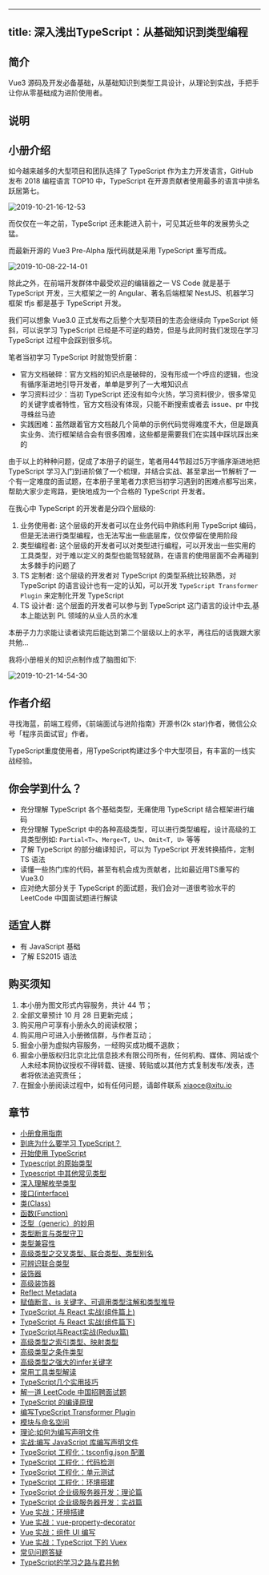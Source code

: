 
---
title: 深入浅出TypeScript：从基础知识到类型编程
---

## 简介
Vue3 源码及开发必备基础，从基础知识到类型工具设计，从理论到实战，手把手让你从零基础成为进阶使用者。

## 说明
## 小册介绍

如今越来越多的大型项目和团队选择了 TypeScript 作为主力开发语言，GitHub 发布 2018 编程语言 TOP10 中，TypeScript 在开源贡献者使用最多的语言中排名跃居第七。

![2019-10-21-16-12-53](https://p1-jj.byteimg.com/tos-cn-i-t2oaga2asx/gold-user-assets/2019/10/21/16ded6c96b8f36a2~tplv-t2oaga2asx-image.image)

而仅仅在一年之前，TypeScript 还未能进入前十，可见其近些年的发展势头之猛。

而最新开源的 Vue3 Pre-Alpha 版代码就是采用 TypeScript 重写而成。

![2019-10-08-22-14-01](https://p1-jj.byteimg.com/tos-cn-i-t2oaga2asx/gold-user-assets/2019/10/21/16ded1959edc84b8~tplv-t2oaga2asx-image.image)

除此之外，在前端开发群体中最受欢迎的编辑器之一 VS Code 就是基于 TypeScript 开发，三大框架之一的 Angular、著名后端框架 NestJS、机器学习框架 tfjs 都是基于 TypeScript 开发。

我们可以想象 Vue3.0 正式发布之后整个大型项目的生态会继续向 TypeScript 倾斜，可以说学习 TypeScript 已经是不可逆的趋势，但是与此同时我们发现在学习 TypeScript 过程中会踩到很多坑。

笔者当初学习 TypeScript 时就饱受折磨：

- 官方文档破碎：官方文档的知识点是破碎的，没有形成一个呼应的逻辑，也没有循序渐进地引导开发者，单单是罗列了一大堆知识点
- 学习资料过少：当初 TypeScript 还没有如今火热，学习资料很少，很多常见的关键字或者特性，官方文档没有体现，只能不断搜索或者去 issue、pr 中找寻蛛丝马迹
- 实践困难：虽然跟着官方文档敲几个简单的示例代码觉得难度不大，但是跟真实业务、流行框架结合会有很多困难，这些都是需要我们在实践中踩坑踩出来的

由于以上的种种问题，促成了本册子的诞生，笔者用44节超过5万字循序渐进地把 TypeScript 学习入门到进阶做了一个梳理，并结合实战、甚至拿出一节解析了一个有一定难度的面试题，在本册子里笔者力求把当初学习遇到的困难点都写出来，帮助大家少走弯路，更快地成为一个合格的 TypeScript 开发者。

在我心中 TypeScript 的开发者是分四个层级的:

1.  业务使用者: 这个层级的开发者可以在业务代码中熟练利用 TypeScript 编码，但是无法进行类型编程，也无法写出一些底层库，仅仅停留在使用阶段
2.  类型编程者: 这个层级的开发者可以对类型进行编程，可以开发出一些实用的工具类型，对于难以定义的类型也能驾轻就熟，在语言的使用层面不会再碰到太多棘手的问题了
3.  TS 定制者: 这个层级的开发者对 TypeScript 的类型系统比较熟悉，对 TypeScript 的语言设计也有一定的认知，可以开发 `TypeScript Transformer Plugin` 来定制化开发 TypeScript
4.  TS 设计者: 这个层面的开发者可以参与到 TypeScript 这门语言的设计中去,基本上能达到 PL 领域的从业人员的水准

本册子力力求能让读者读完后能达到第二个层级以上的水平，再往后的话我跟大家共勉...

我将小册相关的知识点制作成了脑图如下:

![2019-10-21-14-54-30](https://p1-jj.byteimg.com/tos-cn-i-t2oaga2asx/gold-user-assets/2019/10/21/16ded193de7017e5~tplv-t2oaga2asx-image.image)

## 作者介绍

寻找海蓝，前端工程师，《前端面试与进阶指南》开源书\(2k star\)作者，微信公众号「程序员面试官」作者。

TypeScript重度使用者，用TypeScript构建过多个中大型项目，有丰富的一线实战经验。

## 你会学到什么？

- 充分理解 TypeScript 各个基础类型，无痛使用 TypeScript 结合框架进行编码
- 充分理解 TypeScript 中的各种高级类型，可以进行类型编程，设计高级的工具类型例如: `Partial<T>`、`Merge<T, U>`、`Omit<T, U>` 等等
- 了解 TypeScript 的部分编译知识，可以为 TypeScript 开发转换插件，定制 TS 语法
- 读懂一些热门库的代码，甚至有机会成为贡献者，比如最近用TS重写的 Vue3.0
- 应对绝大部分关于 TypeScript 的面试题，我们会对一道很考验水平的 LeetCode 中国面试题进行解读

## 适宜人群

- 有 JavaScript 基础
- 了解 ES2015 语法

## 购买须知

1.  本小册为图文形式内容服务，共计 44 节；
2.  全部文章预计 10 月 28 日更新完成；
3.  购买用户可享有小册永久的阅读权限；
4.  购买用户可进入小册微信群，与作者互动；
5.  掘金小册为虚拟内容服务，一经购买成功概不退款；
6.  掘金小册版权归北京北比信息技术有限公司所有，任何机构、媒体、网站或个人未经本网协议授权不得转载、链接、转贴或以其他方式复制发布/发表，违者将依法追究责任；
7.  在掘金小册阅读过程中，如有任何问题，请邮件联系 <xiaoce@xitu.io>

## 章节
- [小册食用指南](./xiao-ce-shi-yong-zhi-nan.md)
- [到底为什么要学习 TypeScript？](<./dao-di-wei-shi-me-yao-xue-xi-typescript-.md>)
- [开始使用 TypeScript](<./kai-shi-shi-yong-typescript.md>)
- [Typescript 的原始类型](<./typescript-de-yuan-shi-lei-xing.md>)
- [Typescript 中其他常见类型](<./typescript-zhong-qi-ta-chang-jian-lei-xing.md>)
- [深入理解枚举类型](./shen-ru-li-jie-mei-ju-lei-xing.md)
- [接口\(interface\)](<./jie-kou-interface-.md>)
- [类\(Class\)](<./lei-class-.md>)
- [函数\(Function\)](<./han-shu-function-.md>)
- [泛型（generic）的妙用](./fan-xing-generic-de-miao-yong.md)
- [类型断言与类型守卫](./lei-xing-duan-yan-yu-lei-xing-shou-wei.md)
- [类型兼容性](./lei-xing-jian-rong-xing.md)
- [高级类型之交叉类型、联合类型、类型别名](./gao-ji-lei-xing-zhi-jiao-cha-lei-xing-lian-he-lei-xing-lei-xing-bie-ming.md)
- [可辨识联合类型](./ke-bian-shi-lian-he-lei-xing.md)
- [装饰器](./zhuang-shi-qi.md)
- [高级装饰器](./gao-ji-zhuang-shi-qi.md)
- [Reflect Metadata](<./reflect-metadata.md>)
- [赋值断言、is 关键字、可调用类型注解和类型推导](<./fu-zhi-duan-yan-is-guan-jian-zi-ke-diao-yong-lei-xing-zhu-jie-he-lei-xing-tui-dao.md>)
- [TypeScript 与 React 实战\(组件篇上\)](<./typescript-yu-react-shi-zhan-zu-jian-pian-shang-.md>)
- [TypeScript 与 React 实战\(组件篇下\)](<./typescript-yu-react-shi-zhan-zu-jian-pian-xia-.md>)
- [TypeScript与React实战\(Redux篇\)](<./typescriptyu-reactshi-zhan-reduxpian-.md>)
- [高级类型之索引类型、映射类型](./gao-ji-lei-xing-zhi-suo-yin-lei-xing-ying-she-lei-xing.md)
- [高级类型之条件类型](./gao-ji-lei-xing-zhi-tiao-jian-lei-xing.md)
- [高级类型之强大的infer关键字](./gao-ji-lei-xing-zhi-qiang-da-de-inferguan-jian-zi.md)
- [常用工具类型解读](./chang-yong-gong-ju-lei-xing-jie-du.md)
- [TypeScript几个实用技巧](./typescriptji-ge-shi-yong-ji-qiao.md)
- [解一道 LeetCode 中国招聘面试题](<./jie-yi-dao-leetcode-zhong-guo-zhao-pin-mian-shi-ti.md>)
- [TypeScript 的编译原理](<./typescript-de-bian-yi-yuan-li.md>)
- [编写TypeScript Transformer Plugin](<./bian-xie-typescript-transformer-plugin.md>)
- [模块与命名空间](./mo-kuai-yu-ming-ming-kong-jian.md)
- [理论:如何为编写声明文件](./li-lun-ru-he-wei-bian-xie-sheng-ming-wen-jian.md)
- [实战:编写 JavaScript 库编写声明文件](<./shi-zhan-bian-xie-javascript-ku-bian-xie-sheng-ming-wen-jian.md>)
- [TypeScript 工程化：tsconfig.json 配置](<./typescript-gong-cheng-hua-tsconfig.json-pei-zhi.md>)
- [TypeScript 工程化：代码检测](<./typescript-gong-cheng-hua-dai-ma-jian-ce.md>)
- [TypeScript 工程化：单元测试](<./typescript-gong-cheng-hua-dan-yuan-ce-shi.md>)
- [TypeScript 工程化：环境搭建](<./typescript-gong-cheng-hua-huan-jing-da-jian.md>)
- [TypeScript 企业级服务器开发：理论篇](<./typescript-qi-ye-ji-fu-wu-qi-kai-fa-li-lun-pian.md>)
- [TypeScript 企业级服务器开发：实战篇](<./typescript-qi-ye-ji-fu-wu-qi-kai-fa-shi-zhan-pian.md>)
- [Vue 实战：环境搭建](<./vue-shi-zhan-huan-jing-da-jian.md>)
- [Vue 实战：vue-property-decorator](<./vue-shi-zhan-vue-property-decorator.md>)
- [Vue 实战：组件 UI 编写](<./vue-shi-zhan-zu-jian-ui-bian-xie.md>)
- [Vue 实战：TypeScript 下的 Vuex](<./vue-shi-zhan-typescript-xia-de-vuex.md>)
- [常见问题答疑](./chang-jian-wen-ti-da-yi.md)
- [TypeScript的学习之路与君共勉](./typescriptde-xue-xi-zhi-lu-yu-jun-gong-mian.md)

    